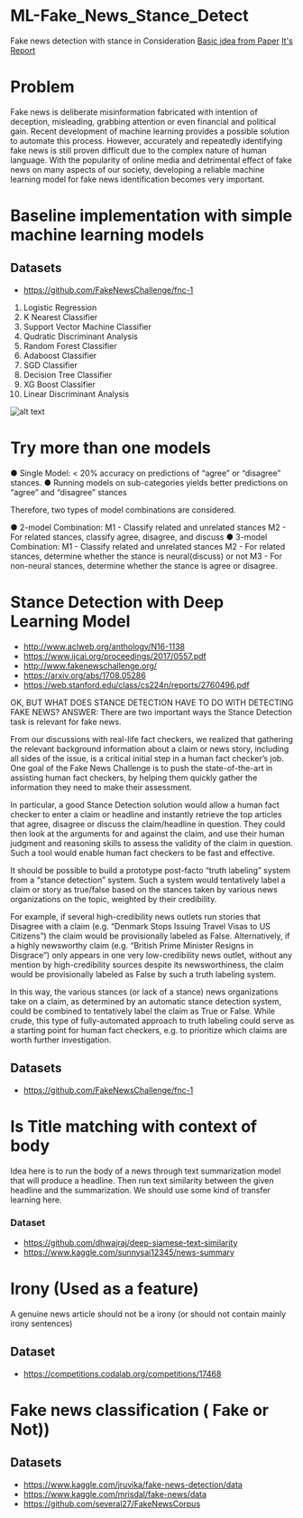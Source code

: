 # ML-Fake_News_Stance_Detect
Fake news detection with stance in Consideration [Basic idea from Paper](http://cs229.stanford.edu/proj2017/final-reports/5244160.pdf) [It's Report](http://cs229.stanford.edu/proj2017/final-posters/5148004.pdf)

# Problem
Fake news is deliberate misinformation fabricated with intention of
deception, misleading, grabbing attention or even financial and political
gain. Recent development of machine learning provides a possible solution
to automate this process. However, accurately and repeatedly identifying
fake news is still proven difficult due to the complex nature of human
language. With the popularity of online media and detrimental effect of fake
news on many aspects of our society, developing a reliable machine
learning model for fake news identification becomes very important.

# Baseline implementation with simple machine learning models

## Datasets
* https://github.com/FakeNewsChallenge/fnc-1

1. Logistic Regression 
2. K Nearest Classifier
3. Support Vector Machine Classifier
4. Qudratic Discriminant Analysis
5. Random Forest Classifier
6. Adaboost Classifier
7. SGD Classifier
8. Decision Tree Classifier
9. XG Boost Classifier
10. Linear Discriminant Analysis

![alt text](basemodels.png)

# Try more than one models

● Single Model: < 20% accuracy on predictions of “agree” or “disagree” stances.
● Running models on sub-categories yields better predictions on “agree” and “disagree” stances 

Therefore, two types of model combinations are considered. 

● 2-model Combination:
  M1 - Classify related and unrelated stances
  M2 - For related stances, classify agree, disagree, and discuss
● 3-model Combination:
  M1 - Classify related and unrelated stances
  M2 - For related stances, determine whether the stance is neural(discuss) or not
  M3 - For non-neural stances, determine whether the stance is agree or disagree.

# Stance Detection with Deep Learning Model

* http://www.aclweb.org/anthology/N16-1138
* https://www.ijcai.org/proceedings/2017/0557.pdf
* http://www.fakenewschallenge.org/
* https://arxiv.org/abs/1708.05286
* https://web.stanford.edu/class/cs224n/reports/2760496.pdf

OK, BUT WHAT DOES STANCE DETECTION HAVE TO DO WITH DETECTING FAKE NEWS?
ANSWER:
There are two important ways the Stance Detection task is relevant for fake news.

From our discussions with real-life fact checkers, we realized that gathering the relevant background information about a claim or news story, including all sides of the issue, is a critical initial step in a human fact checker’s job. One goal of the Fake News Challenge is to push the state-of-the-art in assisting human fact checkers, by helping them quickly gather the information they need to make their assessment.

In particular, a good Stance Detection solution would allow a human fact checker to enter a claim or headline and instantly retrieve the top articles that agree, disagree or discuss the claim/headline in question. They could then look at the arguments for and against the claim, and use their human judgment and reasoning skills to assess the validity of the claim in question. Such a tool would enable human fact checkers to be fast and effective.

It should be possible to build a prototype post-facto “truth labeling” system from a “stance detection” system. Such a system would tentatively label a claim or story as true/false based on the stances taken by various news organizations on the topic, weighted by their credibility.

For example, if several high-credibility news outlets run stories that Disagree with a claim (e.g. “Denmark Stops Issuing Travel Visas to US Citizens”) the claim would be provisionally labeled as False. Alternatively, if a highly newsworthy claim (e.g. “British Prime Minister Resigns in Disgrace”) only appears in one very low-credibility news outlet, without any mention by high-credibility sources despite its newsworthiness, the claim would be provisionally labeled as False by such a truth labeling system.

In this way, the various stances (or lack of a stance) news organizations take on a claim, as determined by an automatic stance detection system, could be combined to tentatively label the claim as True or False. While crude, this type of fully-automated approach to truth labeling could serve as a starting point for human fact checkers, e.g. to prioritize which claims are worth further investigation.

## Datasets
* https://github.com/FakeNewsChallenge/fnc-1


# Is Title matching with context of body
Idea here is to run the body of a news through text summarization model that will produce a headline.
Then run text similarity between the given headline and the summarization. We should use some kind of transfer learning here.
### Dataset
* https://github.com/dhwajraj/deep-siamese-text-similarity
* https://www.kaggle.com/sunnysai12345/news-summary

# Irony (Used as a feature)
A genuine news article should not be a irony (or should not contain mainly irony sentences)
## Dataset
* https://competitions.codalab.org/competitions/17468

# Fake news classification ( Fake or Not))
## Datasets
* https://www.kaggle.com/jruvika/fake-news-detection/data
* https://www.kaggle.com/mrisdal/fake-news/data
* https://github.com/several27/FakeNewsCorpus


